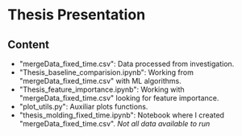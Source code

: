 # Thesis Presentation

## Content

- "mergeData_fixed_time.csv": Data processed from investigation.
- "Thesis_baseline_comparision.ipynb": Working from "mergeData_fixed_time.csv" with ML algorithms.
- "Thesis_feature_importance.ipynb": Working with "mergeData_fixed_time.csv" looking for feature importance.
- "plot_utils.py": Auxiliar plots functions.
- "thesis_molding_fixed_time.ipynb": Notebook where I created "mergeData_fixed_time.csv". *Not all data available to run*
